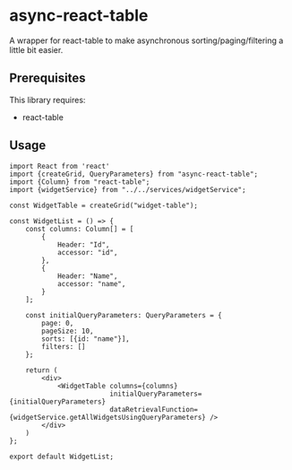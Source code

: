 # async-react-table
A wrapper for react-table to make asynchronous sorting/paging/filtering a little bit easier.
## Prerequisites
This library requires:
* react-table
## Usage
```
import React from 'react'
import {createGrid, QueryParameters} from "async-react-table";
import {Column} from "react-table";
import {widgetService} from "../../services/widgetService";

const WidgetTable = createGrid("widget-table");

const WidgetList = () => {
    const columns: Column[] = [
        {
            Header: "Id",
            accessor: "id",
        },
        {
            Header: "Name",
            accessor: "name",
        }
    ];

    const initialQueryParameters: QueryParameters = {
        page: 0,
        pageSize: 10,
        sorts: [{id: "name"}],
        filters: []
    };

    return (
        <div>
            <WidgetTable columns={columns}
                         initialQueryParameters={initialQueryParameters}
                         dataRetrievalFunction={widgetService.getAllWidgetsUsingQueryParameters} />
        </div>
    )
};

export default WidgetList;
```